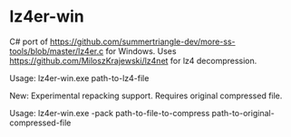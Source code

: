 # lz4er-win
C# port of https://github.com/summertriangle-dev/more-ss-tools/blob/master/lz4er.c for Windows. Uses https://github.com/MiloszKrajewski/lz4net for lz4 decompression.

Usage: lz4er-win.exe path-to-lz4-file

New: Experimental repacking support. Requires original compressed file.

Usage: lz4er-win.exe -pack path-to-file-to-compress path-to-original-compressed-file
